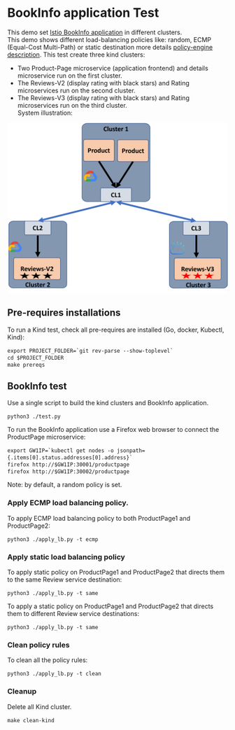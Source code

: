 
# BookInfo application Test
This demo set [Istio BookInfo application](https://istio.io/latest/docs/examples/bookinfo/) in different clusters.   
This demo shows different load-balancing policies like: random, ECMP (Equal-Cost Multi-Path)  or static destination more details [policy-engine description](../../../docs/Policy.md).
This test create three kind clusters:  
* Two Product-Page microservice (application frontend) and details microservice run on the first cluster.  
* The Reviews-V2 (display rating with black stars) and Rating microservices run on the second cluster.   
* The Reviews-V3 (display rating with black stars) and Rating microservices run on the third cluster.   
System illustration:

<img src="../../../docs/figures/BookInfo_demo.png" alt="drawing" width="700"/>

## Pre-requires installations
To run a Kind test, check all pre-requires are installed (Go, docker, Kubectl, Kind):

    export PROJECT_FOLDER=`git rev-parse --show-toplevel`
    cd $PROJECT_FOLDER
    make prereqs

## BookInfo test<ins>
Use a single script to build the kind clusters and BookInfo application. 

    python3 ./test.py


To run the BookInfo application use a Firefox web browser to connect the ProductPage microservice:
    
    export GW1IP=`kubectl get nodes -o jsonpath={.items[0].status.addresses[0].address}`  
    firefox http://$GW1IP:30001/productpage
    firefox http://$GW1IP:30002/productpage

Note: by default, a random policy is set.

### Apply ECMP load balancing policy.
To apply ECMP load balancing policy to both ProductPage1 and ProductPage2:

    python3 ./apply_lb.py -t ecmp

### Apply static load balancing policy
To apply static policy on ProductPage1 and ProductPage2 that directs them to the same Review service destination:

    python3 ./apply_lb.py -t same
    
To apply a static policy on ProductPage1 and ProductPage2 that directs them to different Review service destinations:

    python3 ./apply_lb.py -t same

### Clean policy rules
To clean all the policy rules:

    python3 ./apply_lb.py -t clean

### Cleanup
Delete all Kind cluster.

    make clean-kind
